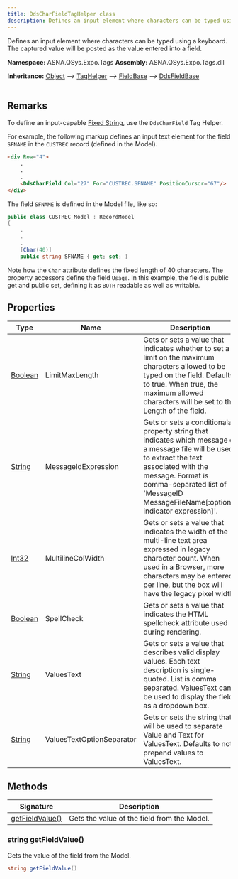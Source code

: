 ```yaml
---
title: DdsCharFieldTagHelper class
description: Defines an input element where characters can be typed using a keyboard. The captured value will be posted as the value entered into a field. 
---
```


Defines an input element where characters can be typed using a keyboard. The captured value will be posted as the value entered into a field. 

**Namespace:** ASNA.QSys.Expo.Tags
**Assembly:** ASNA.QSys.Expo.Tags.dll

**Inheritance:** [Object](https://docs.microsoft.com/en-us/dotnet/api/system.object) --> [TagHelper](https://learn.microsoft.com/en-us/dotnet/api/microsoft.aspnetcore.razor.taghelpers.taghelper?view=aspnetcore-8.0) --> [FieldBase](/reference/expo/qsys-expo-tags/field-base.html) --> [DdsFieldBase](/reference/expo/qsys-expo-tags/dds-field-base.html)
<br>
<br>

## Remarks

To define an input-capable [Fixed String](/reference/runtime/qsys-runtime/fixed-string-1.html), use the `DdsCharField` Tag Helper.

For example, the following markup defines an input text element for the field `SFNAME` in the `CUSTREC` record (defined in the Model).

```html
<div Row="4">
    .
    .
    .
    <DdsCharField Col="27" For="CUSTREC.SFNAME" PositionCursor="67"/>
</div>
```

The field `SFNAME` is defined in the Model file, like so:

```cs
public class CUSTREC_Model : RecordModel
{
    .
    .
    .
    [Char(40)]
    public string SFNAME { get; set; }

```

Note how the `Char` attribute defines the fixed length of 40 characters. The property accessors define the field `Usage`. In this example, the field is public get and public set, defining it as `BOTH` readable as well as writable.



## Properties

| Type | Name | Description
| --- | --- | --- 
| [Boolean](https://docs.microsoft.com/en-us/dotnet/api/system.boolean) | LimitMaxLength | Gets or sets a value that indicates whether to set a limit on the maximum characters allowed to be typed on the field. Defaults to true. When true, the maximum allowed characters will be set to the Length of the field. |
| [String](https://learn.microsoft.com/en-us/dotnet/api/system.string?view=net-8.0) | MessageIdExpression | Gets or sets a conditionalal property string that indicates which message of a message file will be used to extract the text associated with the message. Format is comma-separated list of 'MessageID MessageFileName[:optional indicator expression]'. |
| [Int32](https://learn.microsoft.com/en-us/dotnet/csharp/language-reference/builtin-types/integral-numeric-types) | MultilineColWidth | Gets or sets a value that indicates the width of the multi-line text area expressed in legacy character count. When used in a Browser, more characters may be entered per line, but the box will have the legacy pixel width.   |
| [Boolean](https://docs.microsoft.com/en-us/dotnet/api/system.boolean) | SpellCheck | Gets or sets a value that indicates the HTML spellcheck attribute used during rendering. |
| [String](https://learn.microsoft.com/en-us/dotnet/api/system.string?view=net-8.0) | ValuesText | Gets or sets a value that describes valid display values. Each text description is single-quoted. List is comma separated. ValuesText can be used to display the field as a dropdown box. |
| [String](https://learn.microsoft.com/en-us/dotnet/api/system.string?view=net-8.0) | ValuesTextOptionSeparator | Gets or sets the string that will be used to separate Value and Text for ValuesText. Defaults to not prepend values to ValuesText. |

## Methods

| Signature | Description |
| --- | --- |
| [getFieldValue()](#string-getfieldvalue) | Gets the value of the field from the Model.

### string getFieldValue()

Gets the value of the field from the Model.

```cs
string getFieldValue()
```
